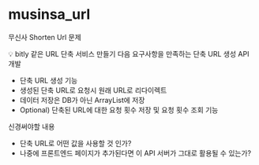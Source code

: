 # musinsa_url
무신사 Shorten Url 문제

<aside>
💡 bitly 같은 URL 단축 서비스 만들기
다음 요구사항을 만족하는 단축 URL 생성 API 개발

- 단축 URL 생성 기능
- 생성된 단축 URL로 요청시 원래 URL로 리다이렉트
- 데이터 저장은 DB가 아닌 ArrayList에 저장
- Optional) 단축된 URL에 대한 요청 횟수 저장 및 요청 횟수 조회 기능

신경써야할 내용

- 단축 URL로 어떤 값을 사용할 것 인가?
- 나중에 프론트엔드 페이지가 추가된다면 이 API 서버가 그대로 활용될 수 있는가?
</aside>
